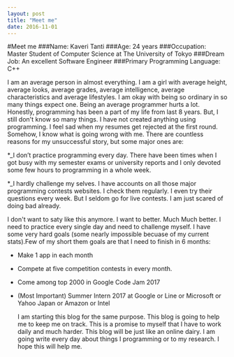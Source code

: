 ```yaml
---
layout: post
title: "Meet me"
date: 2016-11-01
---
```

#Meet me
###Name: Kaveri Tanti 
###Age: 24 years 
###Occupation: Master Student of Computer Science at The University of Tokyo 
###Dream Job: An excellent Software Engineer 
###Primary Programming Language: C++

   I am an average person in almost everything. I am  a girl with average height, average looks, average grades, average intelligence, average characteristics and average lifestyles. I am okay with being so ordinary in so many things expect one. Being an average programmer hurts a lot. Honestly, programming has been a part of my life from last 8 years. But, I still don't know so many things. I have not created anything using programming. I feel sad when my resumes get rejected at the first round. 
Somehow, I know what is going wrong with me. There are countless reasons for my unsuccessful story, but some major ones are: 

*_I don’t practice programming every day. There have been times when I got busy with my semester exams or university reports    and I only devoted some few hours to programming in a whole week.

*_I hardly challenge my selves. I have accounts  on all those major programming contests websites. I check them regularly. I even try their questions every week. But I seldom go for live contests. I am just scared of doing bad already. 
  
   I don't want to saty like this anymore. I want to better. Much Much better. I need to practice every single day and need to challenge myself. I have some very hard goals (some nearly impossible becuase of my current stats).Few of my short them goals are that I need to finish in 6 months: 
  - Make 1 app in each month 
  - Compete at five competition contests in every month. 
  - Come among top 2000 in Google Code Jam 2017
  - (Most Important) Summer Intern 2017 at Google or Line or Microsoft or Yahoo Japan or Amazon or Intel

    I am starting this blog for the same purpose. This blog is going to help me to keep me on track. This is a promise to myself that I have to work daily and much harder. This blog will be just like an online dairy. I am going write every day about things I programming or to my research. I hope this will help me. 

